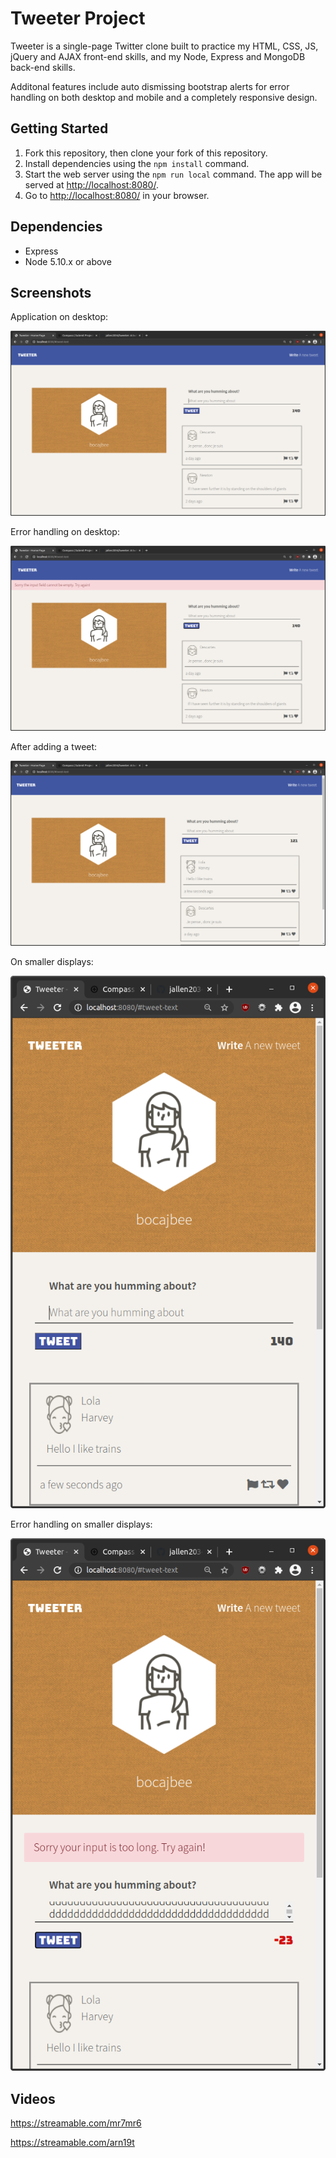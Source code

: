 # Tweeter Project

Tweeter is a single-page Twitter clone built to practice my HTML, CSS, JS, jQuery and AJAX front-end skills, and my Node, Express and MongoDB back-end skills.

Additonal features include auto dismissing bootstrap alerts for error handling on both desktop and mobile and a completely responsive design.

## Getting Started

1. Fork this repository, then clone your fork of this repository.
2. Install dependencies using the `npm install` command.
3. Start the web server using the `npm run local` command. The app will be served at <http://localhost:8080/>.
4. Go to <http://localhost:8080/> in your browser.

## Dependencies

- Express
- Node 5.10.x or above

## Screenshots

Application on desktop:

!["Application on desktop"](https://github.com/jallen2034/tweeter/blob/master/docs/1.png)

Error handling on desktop:

!["Error handling on Desktop"](https://github.com/jallen2034/tweeter/blob/master/docs/2.png)

After adding a tweet:

!["Adding a tweet"](https://github.com/jallen2034/tweeter/blob/master/docs/3.png)

On smaller displays:

!["On smaller displays"](https://github.com/jallen2034/tweeter/blob/master/docs/5.png)

Error handling on smaller displays:

!["Error handling on smaller displays"](https://github.com/jallen2034/tweeter/blob/master/docs/4.png)

## Videos

https://streamable.com/mr7mr6

https://streamable.com/arn19t
